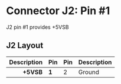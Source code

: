 # Connector J2: Pin #1

J2 pin #1 provides +5VSB

## J2 Layout

| Description | Pin | Pin | Description|
|------------:|-----|-----|:-----------|
|  **+5VSB**      |  **1**  |  2  |   Ground   |

